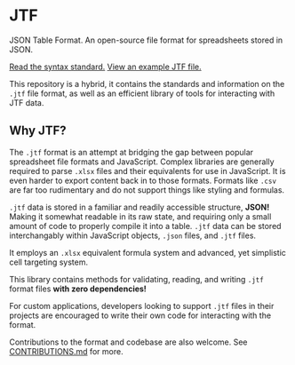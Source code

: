 # JTF

JSON Table Format. An open-source file format for spreadsheets stored in JSON.

[Read the syntax standard.](SYNTAX.md)
[View an example JTF file.](example.jtf)

This repository is a hybrid, it contains the standards and information on the `.jtf` file format, as well as an efficient library of tools for interacting with JTF data.

## Why JTF?

The `.jtf` format is an attempt at bridging the gap between popular spreadsheet file formats and JavaScript. Complex libraries are generally required to parse `.xlsx` files and their equivalents for use in JavaScript. It is even harder to export content back in to those formats. Formats like `.csv` are far too rudimentary and do not support things like styling and formulas.

`.jtf` data is stored in a familiar and readily accessible structure, **JSON!** Making it somewhat readable in its raw state, and requiring only a small amount of code to properly compile it into a table. `.jtf` data can be stored interchangably within JavaScript objects, `.json` files, and `.jtf` files.

It employs an `.xlsx` equivalent formula system and advanced, yet simplistic cell targeting system.

This library contains methods for validating, reading, and writing `.jtf` format files **with zero dependencies!**

For custom applications, developers looking to support `.jtf` files in their projects are encouraged to write their own code for interacting with the format.

Contributions to the format and codebase are also welcome. See [CONTRIBUTIONS.md](CONTRIBUTIONS.md) for more.
